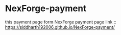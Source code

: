 # NexForge-payment
this payment page form NexForge
payment page link :: https://siddharth192006.github.io/NexForge-payment/
